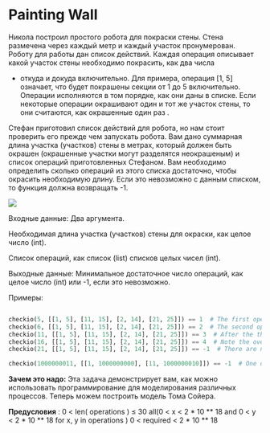 # Painting Wall

Никола построил простого робота для покраски стены. Стена размечена через каждый метр и каждый участок пронумерован.
Роботу для работы дан список действий. Каждая операция описывает какой участок стены необходимо покрасить, как два числа

- откуда и докуда включительно. Для примера, операция [1, 5] означает, что будет покрашены секции от 1 до 5
  включительно. Операции исполняются в том порядке, как они даны в списке. Если некоторые операции окрашивают один и тот
  же участок стены, то они считаются, как окрашенные один раз .

Стефан приготовил список действий для робота, но нам стоит проверить его прежде чем запускать робота. Вам дано суммарная
длина участка (участков) стены в метрах, который должен быть окрашен (окрашенные участки могут разделятся неокрашеным) и
список операций приготовленных Стефаном. Вам необходимо определить сколько операций из этого списка достаточно, чтобы
окрасить необходимую длину. Если это невозможно с данным списком, то функция должна возвращать -1.

![](https://d17mnqrx9pmt3e.cloudfront.net/media/missions/media/2758f106aa1b4cc098296a643c682f47/painting-wall.png)

Входные данные: Два аргумента.

Необходимая длина участка (участков) стены для окраски, как целое число (int).

Список операций, как список (list) списков целых чисел (int).

Выходные данные: Минимальное достаточное число операций, как целое число (int) или -1, если это невозможно.

Примеры:

```python

checkio(5, [[1, 5], [11, 15], [2, 14], [21, 25]]) == 1  # The first operation will paint 5 meter long.
checkio(6, [[1, 5], [11, 15], [2, 14], [21, 25]]) == 2  # The second operation will paint 5 meter long. The sum is 10.
checkio(11, [[1, 5], [11, 15], [2, 14], [21, 25]]) == 3  # After the third operation, the range 1-15 will be painted.
checkio(16, [[1, 5], [11, 15], [2, 14], [21, 25]]) == 4  # Note the overlapped range must be counted only once.
checkio(21, [[1, 5], [11, 15], [2, 14], [21, 25]]) == -1  # There are no ways to paint for 21 meters from this list.

checkio(1000000011, [[1, 1000000000], [11, 1000000010]]) == -1  # One of the huge test cases.

```

**Зачем это надо:** Эта задача демонстрирует вам, как можно использовать программирование для моделирования различных
процессов. Теперь можем построить модель Тома Сойера.

**Предусловия** :
0 < len( operations ) ≤ 30
all(0 < x < 2 * 10 ** 18 and 0 < y < 2 * 10 ** 18 for x, y in operations )
0 < required < 2 * 10 ** 18